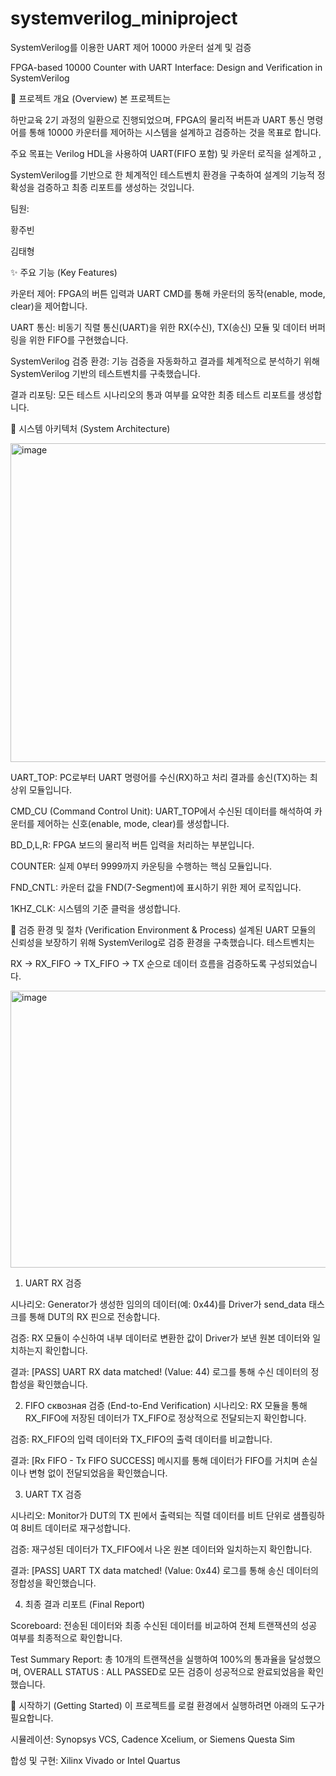 # systemverilog_miniproject

SystemVerilog를 이용한 UART 제어 10000 카운터 설계 및 검증

FPGA-based 10000 Counter with UART Interface: Design and Verification in SystemVerilog

📝 프로젝트 개요 (Overview)
본 프로젝트는 

하만교육 2기 과정의 일환으로 진행되었으며, FPGA의 물리적 버튼과 UART 통신 명령어를 통해 10000 카운터를 제어하는 시스템을 설계하고 검증하는 것을 목표로 합니다.



주요 목표는 Verilog HDL을 사용하여 UART(FIFO 포함) 및 카운터 로직을 설계하고 , 

SystemVerilog를 기반으로 한 체계적인 테스트벤치 환경을 구축하여 설계의 기능적 정확성을 검증하고 최종 리포트를 생성하는 것입니다.

팀원:

황주빈

김태형 

✨ 주요 기능 (Key Features)

카운터 제어: FPGA의 버튼 입력과 UART CMD를 통해 카운터의 동작(enable, mode, clear)을 제어합니다.



UART 통신: 비동기 직렬 통신(UART)을 위한 RX(수신), TX(송신) 모듈 및 데이터 버퍼링을 위한 FIFO를 구현했습니다.


SystemVerilog 검증 환경: 기능 검증을 자동화하고 결과를 체계적으로 분석하기 위해 SystemVerilog 기반의 테스트벤치를 구축했습니다.


결과 리포팅: 모든 테스트 시나리오의 통과 여부를 요약한 최종 테스트 리포트를 생성합니다.

🔧 시스템 아키텍처 (System Architecture)

<img width="1430" height="510" alt="image" src="https://github.com/user-attachments/assets/c9416c48-9919-432a-9413-701cbc53e000" />

UART_TOP: PC로부터 UART 명령어를 수신(RX)하고 처리 결과를 송신(TX)하는 최상위 모듈입니다.


CMD_CU (Command Control Unit): UART_TOP에서 수신된 데이터를 해석하여 카운터를 제어하는 신호(enable, mode, clear)를 생성합니다.


BD_D,L,R: FPGA 보드의 물리적 버튼 입력을 처리하는 부분입니다.


COUNTER: 실제 0부터 9999까지 카운팅을 수행하는 핵심 모듈입니다.


FND_CNTL: 카운터 값을 FND(7-Segment)에 표시하기 위한 제어 로직입니다.


1KHZ_CLK: 시스템의 기준 클럭을 생성합니다.

🧪 검증 환경 및 절차 (Verification Environment & Process)
설계된 UART 모듈의 신뢰성을 보장하기 위해 SystemVerilog로 검증 환경을 구축했습니다. 테스트벤치는 

RX -> RX_FIFO -> TX_FIFO -> TX 순으로 데이터 흐름을 검증하도록 구성되었습니다.

<img width="1389" height="443" alt="image" src="https://github.com/user-attachments/assets/7e0bc235-28db-469e-a681-f31f6d061897" />


1. UART RX 검증

시나리오: Generator가 생성한 임의의 데이터(예: 0x44)를 Driver가 send_data 태스크를 통해 DUT의 RX 핀으로 전송합니다.


검증: RX 모듈이 수신하여 내부 데이터로 변환한 값이 Driver가 보낸 원본 데이터와 일치하는지 확인합니다.

결과: [PASS] UART RX data matched! (Value: 44) 로그를 통해 수신 데이터의 정합성을 확인했습니다.

2. FIFO сквозная 검증 (End-to-End Verification)
시나리오: RX 모듈을 통해 RX_FIFO에 저장된 데이터가 TX_FIFO로 정상적으로 전달되는지 확인합니다.


검증: RX_FIFO의 입력 데이터와 TX_FIFO의 출력 데이터를 비교합니다.


결과: [Rx FIFO - Tx FIFO SUCCESS] 메시지를 통해 데이터가 FIFO를 거치며 손실이나 변형 없이 전달되었음을 확인했습니다.

3. UART TX 검증

시나리오: Monitor가 DUT의 TX 핀에서 출력되는 직렬 데이터를 비트 단위로 샘플링하여 8비트 데이터로 재구성합니다.


검증: 재구성된 데이터가 TX_FIFO에서 나온 원본 데이터와 일치하는지 확인합니다.

결과: [PASS] UART TX data matched! (Value: 0x44) 로그를 통해 송신 데이터의 정합성을 확인했습니다.

4. 최종 결과 리포트 (Final Report)

Scoreboard: 전송된 데이터와 최종 수신된 데이터를 비교하여 전체 트랜잭션의 성공 여부를 최종적으로 확인합니다.


Test Summary Report: 총 10개의 트랜잭션을 실행하여 100%의 통과율을 달성했으며, OVERALL STATUS : ALL PASSED로 모든 검증이 성공적으로 완료되었음을 확인했습니다.

🚀 시작하기 (Getting Started)
이 프로젝트를 로컬 환경에서 실행하려면 아래의 도구가 필요합니다.

시뮬레이션: Synopsys VCS, Cadence Xcelium, or Siemens Questa Sim

합성 및 구현: Xilinx Vivado or Intel Quartus
